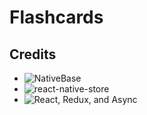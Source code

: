 # Flashcards

## Credits

*	![NativeBase](http://nativebase.io)
*	![react-native-store](https://github.com/thewei/react-native-store)
*	![React, Redux, and Async](https://medium.com/@lachlanmiller_52885/react-redux-and-async-9322f6a01d15)
